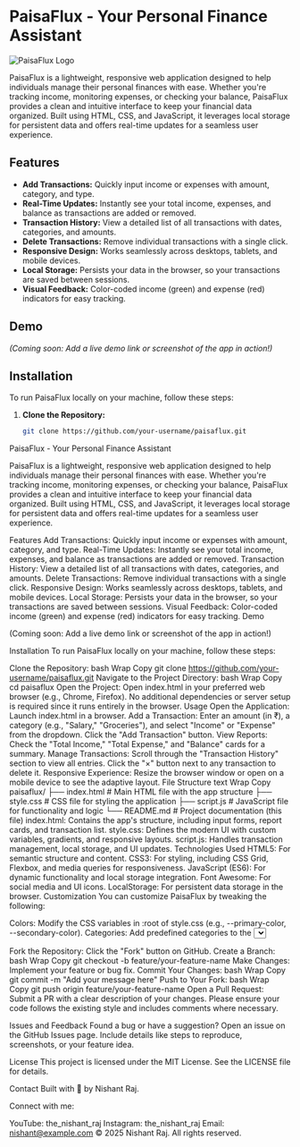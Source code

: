 # PaisaFlux - Your Personal Finance Assistant

![PaisaFlux Logo](https://via.placeholder.com/150.png?text=PaisaFlux) <!-- Replace with actual logo if available -->

PaisaFlux is a lightweight, responsive web application designed to help individuals manage their personal finances with ease. Whether you're tracking income, monitoring expenses, or checking your balance, PaisaFlux provides a clean and intuitive interface to keep your financial data organized. Built using HTML, CSS, and JavaScript, it leverages local storage for persistent data and offers real-time updates for a seamless user experience.

## Features

- **Add Transactions:** Quickly input income or expenses with amount, category, and type.
- **Real-Time Updates:** Instantly see your total income, expenses, and balance as transactions are added or removed.
- **Transaction History:** View a detailed list of all transactions with dates, categories, and amounts.
- **Delete Transactions:** Remove individual transactions with a single click.
- **Responsive Design:** Works seamlessly across desktops, tablets, and mobile devices.
- **Local Storage:** Persists your data in the browser, so your transactions are saved between sessions.
- **Visual Feedback:** Color-coded income (green) and expense (red) indicators for easy tracking.

## Demo

<!-- Add a screenshot or GIF here if available -->
*(Coming soon: Add a live demo link or screenshot of the app in action!)*

## Installation

To run PaisaFlux locally on your machine, follow these steps:

1. **Clone the Repository:**
   ```bash
   git clone https://github.com/your-username/paisaflux.git


PaisaFlux - Your Personal Finance Assistant
 <!-- Replace with actual logo if available -->

PaisaFlux is a lightweight, responsive web application designed to help individuals manage their personal finances with ease. Whether you're tracking income, monitoring expenses, or checking your balance, PaisaFlux provides a clean and intuitive interface to keep your financial data organized. Built using HTML, CSS, and JavaScript, it leverages local storage for persistent data and offers real-time updates for a seamless user experience.

Features
Add Transactions: Quickly input income or expenses with amount, category, and type.
Real-Time Updates: Instantly see your total income, expenses, and balance as transactions are added or removed.
Transaction History: View a detailed list of all transactions with dates, categories, and amounts.
Delete Transactions: Remove individual transactions with a single click.
Responsive Design: Works seamlessly across desktops, tablets, and mobile devices.
Local Storage: Persists your data in the browser, so your transactions are saved between sessions.
Visual Feedback: Color-coded income (green) and expense (red) indicators for easy tracking.
Demo
<!-- Add a screenshot or GIF here if available -->
(Coming soon: Add a live demo link or screenshot of the app in action!)

Installation
To run PaisaFlux locally on your machine, follow these steps:

Clone the Repository:
bash
Wrap
Copy
git clone https://github.com/your-username/paisaflux.git
Navigate to the Project Directory:
bash
Wrap
Copy
cd paisaflux
Open the Project:
Open index.html in your preferred web browser (e.g., Chrome, Firefox).
No additional dependencies or server setup is required since it runs entirely in the browser.
Usage
Open the Application:
Launch index.html in a browser.
Add a Transaction:
Enter an amount (in ₹), a category (e.g., "Salary," "Groceries"), and select "Income" or "Expense" from the dropdown.
Click the "Add Transaction" button.
View Reports:
Check the "Total Income," "Total Expense," and "Balance" cards for a summary.
Manage Transactions:
Scroll through the "Transaction History" section to view all entries.
Click the "×" button next to any transaction to delete it.
Responsive Experience:
Resize the browser window or open on a mobile device to see the adaptive layout.
File Structure
text
Wrap
Copy
paisaflux/
├── index.html       # Main HTML file with the app structure
├── style.css        # CSS file for styling the application
├── script.js        # JavaScript file for functionality and logic
└── README.md        # Project documentation (this file)
index.html: Contains the app's structure, including input forms, report cards, and transaction list.
style.css: Defines the modern UI with custom variables, gradients, and responsive layouts.
script.js: Handles transaction management, local storage, and UI updates.
Technologies Used
HTML5: For semantic structure and content.
CSS3: For styling, including CSS Grid, Flexbox, and media queries for responsiveness.
JavaScript (ES6): For dynamic functionality and local storage integration.
Font Awesome: For social media and UI icons.
LocalStorage: For persistent data storage in the browser.
Customization
You can customize PaisaFlux by tweaking the following:

Colors: Modify the CSS variables in :root of style.css (e.g., --primary-color, --secondary-color).
Categories: Add predefined categories to the <select> element in index.html.
Currency: Change the currency symbol in script.js (currently set to ₹).
Styling: Adjust padding, shadows, or gradients in style.css to match your preferences.
Contributing
Contributions are welcome! To contribute:

Fork the Repository:
Click the "Fork" button on GitHub.
Create a Branch:
bash
Wrap
Copy
git checkout -b feature/your-feature-name
Make Changes:
Implement your feature or bug fix.
Commit Your Changes:
bash
Wrap
Copy
git commit -m "Add your message here"
Push to Your Fork:
bash
Wrap
Copy
git push origin feature/your-feature-name
Open a Pull Request:
Submit a PR with a clear description of your changes.
Please ensure your code follows the existing style and includes comments where necessary.

Issues and Feedback
Found a bug or have a suggestion? Open an issue on the GitHub Issues page. Include details like steps to reproduce, screenshots, or your feature idea.

License
This project is licensed under the MIT License. See the LICENSE file for details.

Contact
Built with 💛 by Nishant Raj.

Connect with me:

YouTube: the_nishant_raj
Instagram: the_nishant_raj
Email: nishant@example.com <!-- Update with real email -->
© 2025 Nishant Raj. All rights reserved.
